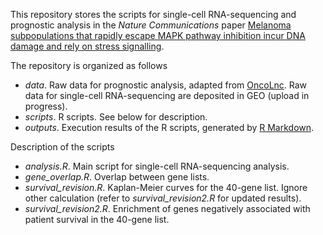This repository stores the scripts for single-cell RNA-sequencing and prognostic analysis in the *Nature Communications* paper [Melanoma subpopulations that rapidly escape MAPK pathway inhibition incur DNA damage and rely on stress signalling](<https://www.nature.com/articles/s41467-021-21549-x>). 

The repository is organized as follows
* *data*. Raw data for prognostic analysis, adapted from [OncoLnc](<https://github.com/OmnesRes/onco_lnc>). Raw data for single-cell RNA-sequencing are deposited in GEO (upload in progress).
* *scripts*. R scripts. See below for description.
* *outputs*. Execution results of the R scripts, generated by [R Markdown](<https://rmarkdown.rstudio.com/>).

Description of the scripts
* *analysis.R*. Main script for single-cell RNA-sequencing analysis.
* *gene_overlap.R*. Overlap between gene lists.
* *survival_revision.R*. Kaplan-Meier curves for the 40-gene list. Ignore other calculation (refer to *survival_revision2.R* for updated results).
* *survival_revision2.R*. Enrichment of genes negatively associated with patient survival in the 40-gene list.
